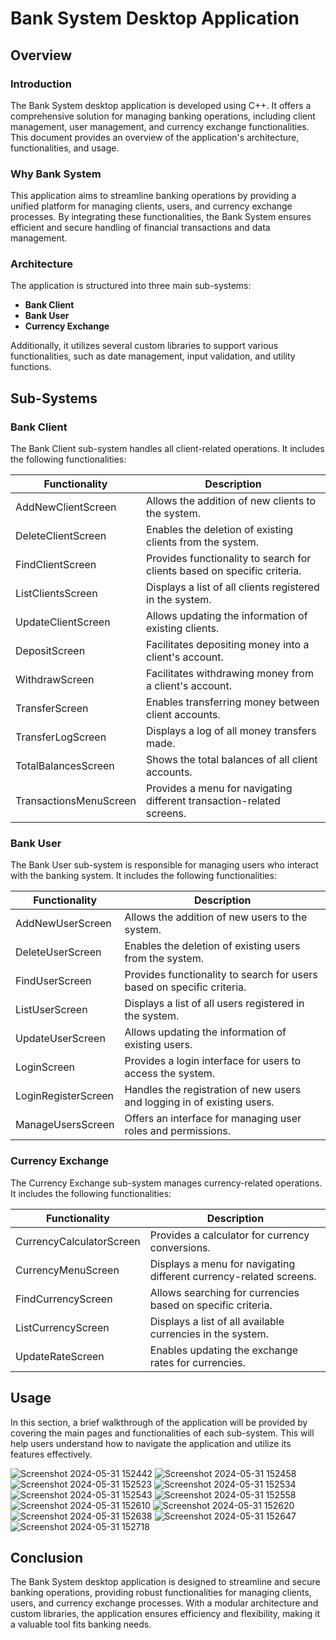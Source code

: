 # Bank System Desktop Application

## Overview

### Introduction
The Bank System desktop application is developed using C++. It offers a comprehensive solution for managing banking operations, including client management, user management, and currency exchange functionalities. This document provides an overview of the application's architecture, functionalities, and usage.

### Why Bank System
This application aims to streamline banking operations by providing a unified platform for managing clients, users, and currency exchange processes. By integrating these functionalities, the Bank System ensures efficient and secure handling of financial transactions and data management.

### Architecture
The application is structured into three main sub-systems:
- **Bank Client**
- **Bank User**
- **Currency Exchange**

Additionally, it utilizes several custom libraries to support various functionalities, such as date management, input validation, and utility functions.

## Sub-Systems

### Bank Client
The Bank Client sub-system handles all client-related operations. It includes the following functionalities:

| Functionality              | Description                                               |
|----------------------------|-----------------------------------------------------------|
| AddNewClientScreen         | Allows the addition of new clients to the system.         |
| DeleteClientScreen         | Enables the deletion of existing clients from the system. |
| FindClientScreen           | Provides functionality to search for clients based on specific criteria. |
| ListClientsScreen          | Displays a list of all clients registered in the system.  |
| UpdateClientScreen         | Allows updating the information of existing clients.      |
| DepositScreen              | Facilitates depositing money into a client's account.     |
| WithdrawScreen             | Facilitates withdrawing money from a client's account.    |
| TransferScreen             | Enables transferring money between client accounts.       |
| TransferLogScreen          | Displays a log of all money transfers made.               |
| TotalBalancesScreen        | Shows the total balances of all client accounts.          |
| TransactionsMenuScreen     | Provides a menu for navigating different transaction-related screens. |

### Bank User
The Bank User sub-system is responsible for managing users who interact with the banking system. It includes the following functionalities:

| Functionality              | Description                                               |
|----------------------------|-----------------------------------------------------------|
| AddNewUserScreen           | Allows the addition of new users to the system.           |
| DeleteUserScreen           | Enables the deletion of existing users from the system.   |
| FindUserScreen             | Provides functionality to search for users based on specific criteria. |
| ListUserScreen             | Displays a list of all users registered in the system.    |
| UpdateUserScreen           | Allows updating the information of existing users.        |
| LoginScreen                | Provides a login interface for users to access the system.|
| LoginRegisterScreen        | Handles the registration of new users and logging in of existing users. |
| ManageUsersScreen          | Offers an interface for managing user roles and permissions.|

### Currency Exchange
The Currency Exchange sub-system manages currency-related operations. It includes the following functionalities:

| Functionality              | Description                                               |
|----------------------------|-----------------------------------------------------------|
| CurrencyCalculatorScreen   | Provides a calculator for currency conversions.           |
| CurrencyMenuScreen         | Displays a menu for navigating different currency-related screens. |
| FindCurrencyScreen         | Allows searching for currencies based on specific criteria.|
| ListCurrencyScreen         | Displays a list of all available currencies in the system.|
| UpdateRateScreen           | Enables updating the exchange rates for currencies.       |


## Usage
In this section, a brief walkthrough of the application will be provided by covering the main pages and functionalities of each sub-system. This will help users understand how to navigate the application and utilize its features effectively.

![Screenshot 2024-05-31 152442](https://github.com/i3bdolah/Bank-System/assets/80276711/8ece8268-f236-40ed-ab8a-a1d95b05e32e)
![Screenshot 2024-05-31 152458](https://github.com/i3bdolah/Bank-System/assets/80276711/e4d15082-9880-4f10-aeac-59a8463e7c3b)
![Screenshot 2024-05-31 152523](https://github.com/i3bdolah/Bank-System/assets/80276711/2e0267b1-4da5-48ec-8121-5e7beb4e2854)
![Screenshot 2024-05-31 152534](https://github.com/i3bdolah/Bank-System/assets/80276711/46d34fb3-ce32-465d-99c3-f14fa8aa2e57)
![Screenshot 2024-05-31 152543](https://github.com/i3bdolah/Bank-System/assets/80276711/21a8521c-9972-4dc8-a5ec-38d52311ba52)
![Screenshot 2024-05-31 152558](https://github.com/i3bdolah/Bank-System/assets/80276711/a8c051c3-6de9-47ed-ace7-4f01c8dbeb22)
![Screenshot 2024-05-31 152610](https://github.com/i3bdolah/Bank-System/assets/80276711/79fcd981-a716-4c35-80ec-d038c33fbdbe)
![Screenshot 2024-05-31 152620](https://github.com/i3bdolah/Bank-System/assets/80276711/740e6aae-25de-4851-bc92-b2bd26f16179)
![Screenshot 2024-05-31 152638](https://github.com/i3bdolah/Bank-System/assets/80276711/4aeb7bb9-a092-4d7f-a4f7-86c1e1854661)
![Screenshot 2024-05-31 152647](https://github.com/i3bdolah/Bank-System/assets/80276711/f66e0976-b872-44dd-b2e0-9724743afae6)
![Screenshot 2024-05-31 152718](https://github.com/i3bdolah/Bank-System/assets/80276711/09105c13-74ee-444f-8a3a-9bdcd484dff4)


## Conclusion
The Bank System desktop application is designed to streamline and secure banking operations, providing robust functionalities for managing clients, users, and currency exchange processes. With a modular architecture and custom libraries, the application ensures efficiency and flexibility, making it a valuable tool fits banking needs.
